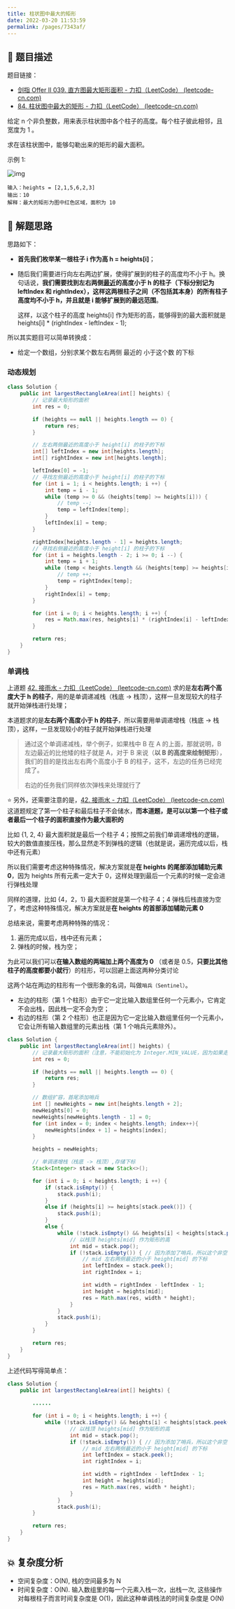 ```yaml
---
title: 柱状图中最大的矩形
date: 2022-03-20 11:53:59
permalink: /pages/7343af/
---
```


## 📃 题目描述

题目链接：

- [剑指 Offer II 039. 直方图最大矩形面积 - 力扣（LeetCode） (leetcode-cn.com)](https://leetcode-cn.com/problems/0ynMMM/)
- [84. 柱状图中最大的矩形 - 力扣（LeetCode） (leetcode-cn.com)](https://leetcode-cn.com/problems/largest-rectangle-in-histogram/)

给定 n 个非负整数，用来表示柱状图中各个柱子的高度。每个柱子彼此相邻，且宽度为 1 。

求在该柱状图中，能够勾勒出来的矩形的最大面积。

示例 1:

![img](https://assets.leetcode.com/uploads/2021/01/04/histogram.jpg)

```
输入：heights = [2,1,5,6,2,3]
输出：10
解释：最大的矩形为图中红色区域，面积为 10
```

## 🔔 解题思路

思路如下：

- **首先我们枚举某一根柱子 i 作为高 h = heights[i]**；

- 随后我们需要进行向左右两边扩展，使得扩展到的柱子的高度均不小于 h。换句话说，**我们需要找到左右两侧<u>最近</u>的高度小于 h 的柱子（下标分别记为 leftIndex 和 rightIndex），这样这两根柱子之间（不包括其本身）的所有柱子高度均不小于 h，并且就是 i 能够扩展到的最远范围**。

  这样，以这个柱子的高度 heights[i] 作为矩形的高，能够得到的最大面积就是 heights[i] * (rightIndex - leftIndex - 1); 

所以其实题目可以简单转换成：

- 给定一个数组，分别求某个数左右两侧 最近的 小于这个数 的下标

### 动态规划

```java
class Solution {
    public int largestRectangleArea(int[] heights) {
        // 记录最大矩形的面积
        int res = 0;

        if (heights == null || heights.length == 0) {
            return res;
        }

        // 左右两侧最近的高度小于 height[i] 的柱子的下标
        int[] leftIndex = new int[heights.length];
        int[] rightIndex = new int[heights.length];

        leftIndex[0] = -1;
        // 寻找左侧最近的高度小于 height[i] 的柱子的下标
        for (int i = 1; i < heights.length; i ++) {
            int temp = i - 1;
            while (temp >= 0 && (heights[temp] >= heights[i])) {
                // temp --;
                temp = leftIndex[temp];
            }
            leftIndex[i] = temp;
        }

        rightIndex[heights.length - 1] = heights.length;
        // 寻找右侧最近的高度小于 height[i] 的柱子的下标
        for (int i = heights.length - 2; i >= 0; i --) {
            int temp = i + 1;
            while (temp < heights.length && (heights[temp] >= heights[i])) {
                // temp ++;
                temp = rightIndex[temp];
            }
            rightIndex[i] = temp;
        }

        for (int i = 0; i < heights.length; i ++) {
            res = Math.max(res, heights[i] * (rightIndex[i] - leftIndex[i] - 1));
        }

        return res;
    }
}
```

### 单调栈

上道题 [42. 接雨水 - 力扣（LeetCode） (leetcode-cn.com)](https://leetcode-cn.com/problems/trapping-rain-water/) 求的是**左右两个高度大于 h 的柱子**，用的是单调递减栈（栈底 -> 栈顶），这样一旦发现较大的柱子就开始弹栈进行处理；

本道题求的是**左右两个高度小于 h 的柱子**，所以需要用单调递增栈（栈底 -> 栈顶），这样，一旦发现较小的柱子就开始弹栈进行处理

> 通过这个单调递减栈，举个例子，如果栈中 B 在 A 的上面，那就说明，B 左边最近的比他矮的柱子就是 A，对于 B 来说（**以 B 的高度来绘制矩形**），我们的目的是找出左右两个高度小于 B 的柱子，这不，左边的任务已经完成了。
>
> 右边的任务我们同样依次弹栈来处理就行了

⭐ 另外，还需要注意的是，[42. 接雨水 - 力扣（LeetCode） (leetcode-cn.com)](https://leetcode-cn.com/problems/trapping-rain-water/) 这道题规定了第一个柱子和最后柱子不会储水，**而本道题，是可以以第一个柱子或者最后一个柱子的面积直接作为最大面积的**

比如 {1, 2, 4} 最大面积就是最后一个柱子 4；按照之前我们单调递增栈的逻辑，较大的数值直接压栈，那么显然走不到弹栈的逻辑（也就是说，遍历完成以后，栈中还有元素）

所以我们需要考虑这种特殊情况，解决方案就是**在 heights 的尾部添加辅助元素 0**，因为 heights 所有元素一定大于 0，这样处理到最后一个元素的时候一定会进行弹栈处理

同样的道理，比如 {4，2，1} 最大面积就是第一个柱子 4；4 弹栈后栈直接为空了，考虑这种特殊情况，解决方案就是**在 heights 的首部添加辅助元素 0**



总结来说，需要考虑两种特殊的情况：

1. 遍历完成以后，栈中还有元素；
2. 弹栈的时候，栈为空；

为此可以我们可以**在输入数组的两端加上两个高度为 0** （或者是 0.5，**只要比其他柱子的高度都要小就行**）的柱形，可以回避上面这两种分类讨论

这两个站在两边的柱形有一个很形象的名词，叫做`哨兵（Sentinel）`。

- 左边的柱形（第 1 个柱形）由于它一定比输入数组里任何一个元素小，它肯定不会出栈，因此栈一定不会为空；
- 右边的柱形（第 2 个柱形）也正是因为它一定比输入数组里任何一个元素小，它会让所有输入数组里的元素出栈（第 1 个哨兵元素除外）。




```java
class Solution {
    public int largestRectangleArea(int[] heights) {
        // 记录最大矩形的面积（注意，不能初始化为 Integer.MIN_VALUE，因为如果走不到弹栈的 while 循环的话（全是 0  的情况），会直接返回 res 的）
        int res = 0;

        if (heights == null || heights.length == 0) {
            return res;
        }

        // 数组扩容，首尾添加哨兵
        int [] newHeights = new int[heights.length + 2];
        newHeights[0] = 0;
        newHeights[newHeights.length - 1] = 0;
        for (int index = 0; index < heights.length; index++){
            newHeights[index + 1] = heights[index];
        }

        heights = newHeights;

        // 单调递增栈（栈底 -> 栈顶）,存储下标
        Stack<Integer> stack = new Stack<>();

        for (int i = 0; i < heights.length; i ++) {
            if (stack.isEmpty()) {
                stack.push(i);
            }
            else if (heights[i] >= heights[stack.peek()]) {
                stack.push(i);
            }
            else {
                while (!stack.isEmpty() && heights[i] < heights[stack.peek()]) {
                    // 以栈顶 heights[mid] 作为矩形的高
                    int mid = stack.pop();
                    if (!stack.isEmpty()) { // 因为添加了哨兵，所以这个非空判断其实可以省略掉
                        // mid 左右两侧最近的小于 height[mid] 的下标
                        int leftIndex = stack.peek();
                        int rightIndex = i;

                        int width = rightIndex - leftIndex - 1;
                        int height = heights[mid];
                        res = Math.max(res, width * height);
                    }
                }
                stack.push(i);
            }
        }

        return res;
    }
}
```

上述代码写得简单点：

```java
class Solution {
    public int largestRectangleArea(int[] heights) {
        
        ......

        for (int i = 0; i < heights.length; i ++) {
            while (!stack.isEmpty() && heights[i] < heights[stack.peek()]) {
                    // 以栈顶 heights[mid] 作为矩形的高
                    int mid = stack.pop();
                    if (!stack.isEmpty()) { // 因为添加了哨兵，所以这个非空判断其实可以省略掉
                        // mid 左右两侧最近的小于 height[mid] 的下标
                        int leftIndex = stack.peek();
                        int rightIndex = i;

                        int width = rightIndex - leftIndex - 1;
                        int height = heights[mid];
                        res = Math.max(res, width * height);
                    }
                }
                stack.push(i);
        }

        return res;
    }
}
```



## 💥 复杂度分析

- 空间复杂度：O(N), 栈的空间最多为 N
- 时间复杂度：O(N). 输入数组里的每一个元素入栈一次，出栈一次, 这些操作对每根柱子而言时间复杂度是 O(1)，因此这种单调栈法的时间复杂度是 O(N)

